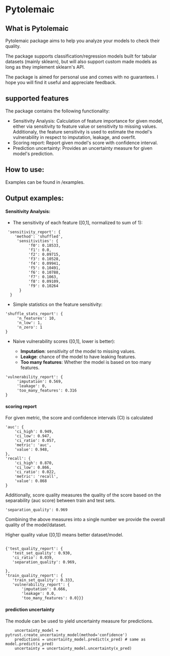 # Pytolemaic

## What is Pytolemaic 
Pytolemaic package aims to help you analyze your models to check their quality. 

The package supports classification/regression models built for tabular datasets (mainly sklearn),
 but will also support custom made models as long as they implement sklearn's API. 

The package is aimed for personal use and comes with no guarantees. 
I hope you will find it useful and appreciate feedback.

## supported features
The package contains the following functionality:

- Sensitivity Analysis: Calculation of feature importance for given model, either via sensitivity to feature value or sensitivity to missing values. Additionaly, the feature sensitivity is used to estimate the model's vulnerability in respect to imputation, leakage, and overfit.
- Scoring report: Report given model's score with confidence interval.
- Prediction uncertainty: Provides an uncertainty measure for given model's prediction.


## How to use: 
Examples can be found in /examples.

## Output examples:

#### Sensitivity Analysis:

 - The sensitivity of each feature (\[0,1\], normalized to sum of 1):
 
```
 'sensitivity_report': {
    'method': 'shuffled',
     'sensitivities': {
          'f0': 0.18533,
          'f1': 0.0,
          'f2': 0.09715,
          'f3': 0.10528,
          'f4': 0.09941,
          'f5': 0.10491,
          'f6': 0.10788,
          'f7': 0.1063,
          'f8': 0.09109,
          'f9': 0.10264
      }
  }
```
                                                        
 - Simple statistics on the feature sensitivity:
 ```
 'shuffle_stats_report': {
      'n_features': 10,
      'n_low': 1,
      'n_zero': 1
 }
 ```
 
 - Naive vulnerability scores (\[0,1\], lower is better):

   - **Imputation**: sensitivity of the model to missing values.
   - **Leakge**: chance of the model to have leaking features.
   - **Too many features**: Whether the model is based on too many features.
 
 ```
 'vulnerability_report': {
      'imputation': 0.569,
      'leakage': 0,
      'too_many_features': 0.316
 }  
 ```

#### scoring report

For given metric, the score and confidence intervals (CI) is calculated
 ```
 'auc': {
     'ci_high': 0.949,
     'ci_low': 0.947,
     'ci_ratio': 0.057,
     'metric': 'auc',
     'value': 0.948,
 },
 'recall': {
     'ci_high': 0.870,
     'ci_low': 0.866,
     'ci_ratio': 0.022,
     'metric': 'recall',
     'value': 0.868
}    
 ```
 
 Additionally, score quality measures the quality of the score based on the separability (auc score) between train and test sets.
 ```
 'separation_quality': 0.969         
 ```
  
Combining the above measures into a single number we provide the overall quality of the model/dataset.

Higher quality value (\[0,1\]) means better dataset/model.
 ```
 
{'test_quality_report': {
    'test_set_quality': 0.930,
    'ci_ratio': 0.039,
    'separation_quality': 0.969,
    
},
 'train_quality_report': {
    'train_set_quality': 0.333,
    'vulnerability_report': {
        'imputation': 0.666,
        'leakage': 0.0,
        'too_many_features': 0.0}}}         
 ```

 
#### prediction uncertainty

The module can be used to yield uncertainty measure for predictions. 
```
    uncertainty_model = pytrust.create_uncertainty_model(method='confidence')
    predictions = uncertainty_model.predict(x_pred) # same as model.predict(x_pred)
    uncertainty = uncertainty_model.uncertainty(x_pred)
```